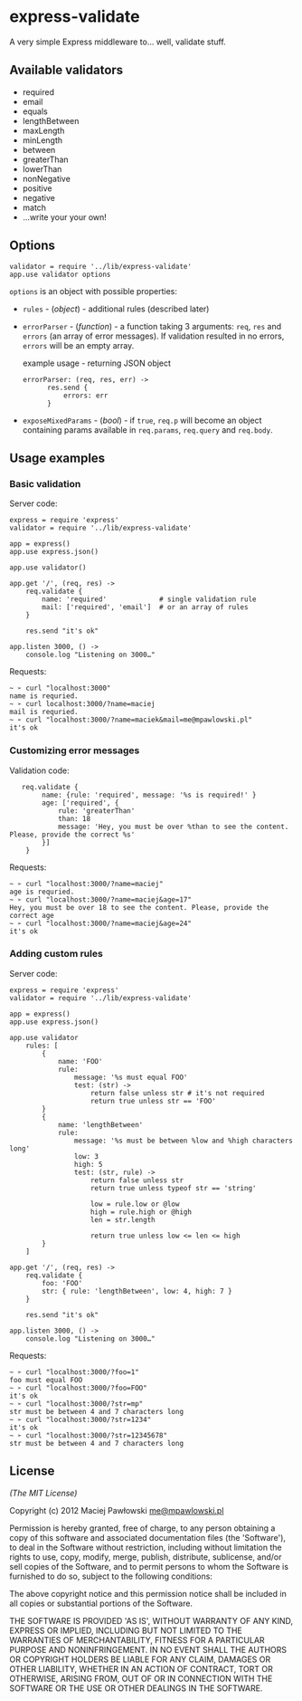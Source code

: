express-validate
================


A very simple Express middleware to… well, validate stuff.

## Available validators

* required
* email
* equals
* lengthBetween
* maxLength
* minLength
* between
* greaterThan
* lowerThan
* nonNegative
* positive
* negative
* match
* …write your your own!

## Options

```
validator = require '../lib/express-validate'
app.use validator options
```

`options` is an object with possible properties:

* `rules` - (*object*) - additional rules (described later)
* `errorParser` - (*function*) - a function taking 3 arguments: `req`, `res` and `errors` (an array of error messages). If validation resulted in no errors, `errors` will be an empty array.
  
  example usage - returning JSON object
  
  ```
  errorParser: (req, res, err) ->
		res.send {
			errors: err
		}
  ```
  
* `exposeMixedParams` - (*bool*) - if `true`, `req.p` will become an object containing params available in `req.params`, `req.query` and `req.body`.


## Usage examples

### Basic validation

Server code:

```
express = require 'express'
validator = require '../lib/express-validate'

app = express()
app.use express.json()

app.use validator()

app.get '/', (req, res) ->
	req.validate {
		name: 'required'             # single validation rule
		mail: ['required', 'email']  # or an array of rules
	}
	
	res.send "it's ok"

app.listen 3000, () ->
	console.log "Listening on 3000…"
```

Requests:

```
~ ➢ curl "localhost:3000"
name is requried.
~ ➢ curl localhost:3000/?name=maciej
mail is requried.
~ ➢ curl "localhost:3000/?name=maciek&mail=me@mpawlowski.pl"
it's ok

```

### Customizing error messages

Validation code:

```
   req.validate {
		name: {rule: 'required', message: '%s is required!' }
		age: ['required', {
			rule: 'greaterThan'
			than: 18
			message: 'Hey, you must be over %than to see the content. Please, provide the correct %s' 
		}]
	}
```

Requests:

```
~ ➢ curl "localhost:3000/?name=maciej"
age is requried.
~ ➢ curl "localhost:3000/?name=maciej&age=17"
Hey, you must be over 18 to see the content. Please, provide the correct age
~ ➢ curl "localhost:3000/?name=maciej&age=24"
it's ok
```

### Adding custom rules

Server code:

```
express = require 'express'
validator = require '../lib/express-validate'

app = express()
app.use express.json()

app.use validator
	rules: [
		{
			name: 'FOO'
			rule:
				message: '%s must equal FOO'
				test: (str) ->
					return false unless str # it's not required
					return true unless str == 'FOO'
		}
		{
			name: 'lengthBetween'
			rule:
				message: '%s must be between %low and %high characters long'
				low: 3
				high: 5
				test: (str, rule) ->
					return false unless str 
					return true unless typeof str == 'string'
					
					low = rule.low or @low
					high = rule.high or @high
					len = str.length
					
					return true unless low <= len <= high
		}
	]

app.get '/', (req, res) ->
	req.validate {
		foo: 'FOO'
		str: { rule: 'lengthBetween', low: 4, high: 7 }
	}
	
	res.send "it's ok"

app.listen 3000, () ->
	console.log "Listening on 3000…"
```

Requests:

```
~ ➢ curl "localhost:3000/?foo=1"
foo must equal FOO
~ ➢ curl "localhost:3000/?foo=FOO"
it's ok
~ ➢ curl "localhost:3000/?str=mp"
str must be between 4 and 7 characters long
~ ➢ curl "localhost:3000/?str=1234"
it's ok
~ ➢ curl "localhost:3000/?str=12345678"
str must be between 4 and 7 characters long
```


## License 

*(The MIT License)*

Copyright (c) 2012 Maciej Pawłowski <me@mpawlowski.pl>

Permission is hereby granted, free of charge, to any person obtaining a copy of this software and associated documentation files (the 'Software'), to deal in the Software without restriction, including without limitation the rights to use, copy, modify, merge, publish, distribute, sublicense, and/or sell copies of the Software, and to permit persons to whom the Software is furnished to do so, subject to the following conditions:

The above copyright notice and this permission notice shall be included in all copies or substantial portions of the Software.

THE SOFTWARE IS PROVIDED 'AS IS', WITHOUT WARRANTY OF ANY KIND, EXPRESS OR IMPLIED, INCLUDING BUT NOT LIMITED TO THE WARRANTIES OF MERCHANTABILITY, FITNESS FOR A PARTICULAR PURPOSE AND NONINFRINGEMENT. IN NO EVENT SHALL THE AUTHORS OR COPYRIGHT HOLDERS BE LIABLE FOR ANY CLAIM, DAMAGES OR OTHER LIABILITY, WHETHER IN AN ACTION OF CONTRACT, TORT OR OTHERWISE, ARISING FROM, OUT OF OR IN CONNECTION WITH THE SOFTWARE OR THE USE OR OTHER DEALINGS IN THE SOFTWARE.
